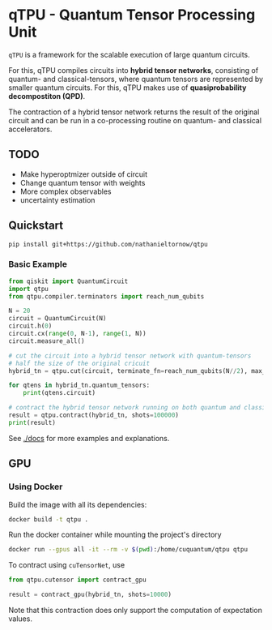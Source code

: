 # qTPU - Quantum Tensor Processing Unit

`qTPU` is a framework for the scalable execution of large quantum circuits.

For this, qTPU compiles circuits into **hybrid tensor networks**, consisting of quantum- and classical-tensors, where quantum tensors are represented by smaller quantum circuits.
For this, qTPU makes use of **quasiprobability decompostiton (QPD)**.

The contraction of a hybrid tensor network returns the result of the original circuit and can be run in a co-processing routine on quantum- and classical accelerators.


## TODO

- Make hyperoptmizer outside of circuit
- Change quantum tensor with weights
- More complex observables
- uncertainty estimation

## Quickstart

```shell
pip install git+https://github.com/nathanieltornow/qtpu
```

### Basic Example

```python
from qiskit import QuantumCircuit
import qtpu
from qtpu.compiler.terminators import reach_num_qubits

N = 20
circuit = QuantumCircuit(N)
circuit.h(0)
circuit.cx(range(0, N-1), range(1, N))
circuit.measure_all()

# cut the circuit into a hybrid tensor network with quantum-tensors
# half the size of the original cricuit
hybrid_tn = qtpu.cut(circuit, terminate_fn=reach_num_qubits(N//2), max_cost=5)

for qtens in hybrid_tn.quantum_tensors:
    print(qtens.circuit)

# contract the hybrid tensor network running on both quantum and classical devices
result = qtpu.contract(hybrid_tn, shots=100000)
print(result)
```

See [./docs](./docs/) for more examples and explanations.

## GPU 

### Using Docker

Build the image with all its dependencies:
```sh
docker build -t qtpu .
```

Run the docker container while mounting the project's directory
```sh
docker run --gpus all -it --rm -v $(pwd):/home/cuquantum/qtpu qtpu
```

To contract using `cuTensorNet`, use 
```python
from qtpu.cutensor import contract_gpu

result = contract_gpu(hybrid_tn, shots=10000)
```

Note that this contraction does only support the computation of expectation values.